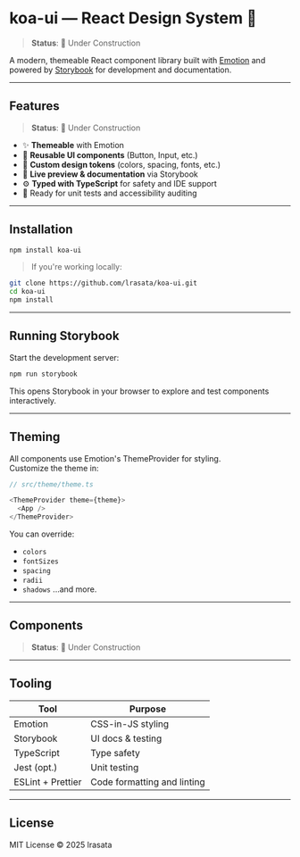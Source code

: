 # koa-ui — React Design System 🚧

> **Status**: 🚧 Under Construction

A modern, themeable React component library built with [Emotion](https://emotion.sh/docs/introduction) and powered by [Storybook](https://storybook.js.org/) for development and documentation.

---

## Features

> **Status**: 🚧 Under Construction

- ✨ **Themeable** with Emotion
- 🧱 **Reusable UI components** (Button, Input, etc.)
- 🎨 **Custom design tokens** (colors, spacing, fonts, etc.)
- 📖 **Live preview & documentation** via Storybook
- ⚙️ **Typed with TypeScript** for safety and IDE support
- 🧪 Ready for unit tests and accessibility auditing

---

## Installation

```bash
npm install koa-ui
```

> If you're working locally:

```bash
git clone https://github.com/lrasata/koa-ui.git
cd koa-ui
npm install
```

---

## Running Storybook

Start the development server:

```bash
npm run storybook
```

This opens Storybook in your browser to explore and test components interactively.

---

## Theming

All components use Emotion's ThemeProvider for styling.  
Customize the theme in:

```ts
// src/theme/theme.ts
```

```ts
<ThemeProvider theme={theme}>
  <App />
</ThemeProvider>
```

You can override:

- `colors`
- `fontSizes`
- `spacing`
- `radii`
- `shadows`
  ...and more.

---

## Components

> **Status**: 🚧 Under Construction

[//]: #
[//]: # "| Component | Description         |"
[//]: # "|----------|---------------------|"
[//]: # "| `Button` | Primary actions     |"
[//]: # "| `Input`  | Text input fields   |"
[//]: # "| `Card`   | Container UI blocks |"
[//]: # "| ...      | More coming soon    |"

---

## Tooling

| Tool              | Purpose                     |
| ----------------- | --------------------------- |
| Emotion           | CSS-in-JS styling           |
| Storybook         | UI docs & testing           |
| TypeScript        | Type safety                 |
| Jest (opt.)       | Unit testing                |
| ESLint + Prettier | Code formatting and linting |

---

## License

MIT License © 2025 lrasata
